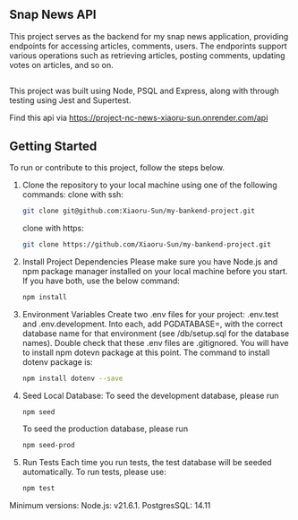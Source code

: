 ##  Snap News API

This project serves as the backend for my snap news application, providing endpoints for accessing articles, comments, users. The endporints support various operations such as retrieving articles, posting comments, updating votes on articles, and so on.

## 
This project was built using Node, PSQL and Express, along with through testing using Jest and Supertest.

Find this api via https://project-nc-news-xiaoru-sun.onrender.com/api

## Getting Started
To run or contribute to this project, follow the steps below.
1. Clone the repository to your local machine using one of the following commands:
   clone with ssh:
   ```sh
   git clone git@github.com:Xiaoru-Sun/my-bankend-project.git
   ```

   clone with https:
   ```sh
   git clone https://github.com/Xiaoru-Sun/my-bankend-project.git
   ```

2. Install Project Dependencies
   Please make sure you have Node.js and npm package manager installed on your local machine before you start. If you have both, use the below command:
   ```sh
   npm install
   ```

3. Environment Variables
   Create two .env files for your project: .env.test and .env.development. Into each, add PGDATABASE=, with the correct database name for that environment (see /db/setup.sql for the database names). Double check that these .env files are .gitignored.
   You will have to install npm dotevn package at this point. The command to install dotenv package is:

   ```sh
   npm install dotenv --save
   ```

4. Seed Local Database:
   To seed the development database, please run
   ```sh
   npm seed
   ```
   To seed the production database, please run
   ```sh
   npm seed-prod
   ```

5. Run Tests
   Each time you run tests, the test database will be seeded automatically. To run tests, please use:
   ```sh
   npm test
   ```

Minimum versions: 
   Node.js: v21.6.1.
   PostgresSQL: 14.11
